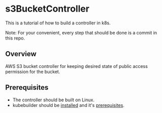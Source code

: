 # s3BucketController

This is a tutorial of how to build a controller in k8s.

Note: For your convenient, every step that should be done is a commit in this repo.
## Overview
AWS S3 bucket controller for keeping desired state of public access permission for the bucket.

## Prerequisites

- The controller should be built on Linux.
- kubebuilder should be [installed](https://book.kubebuilder.io/quick-start.html#installation) and it's [prerequisites](https://book.kubebuilder.io/quick-start.html#prerequisites).
